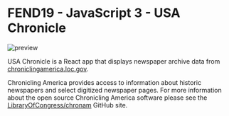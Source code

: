 # FEND19 - JavaScript 3 - USA Chronicle

![preview](/readme/usa-cronicle-preview2.png)

USA Chronicle is a React app that displays newspaper archive data from [chroniclingamerica.loc.gov](https://chroniclingamerica.loc.gov/about/api/#json-views).

Chronicling America provides access to information about historic newspapers and select digitized newspaper
pages. For more information about the open source Chronicling America software please see the
[LibraryOfCongress/chronam](https://github.com/LibraryofCongress/chronam) GitHub site.
